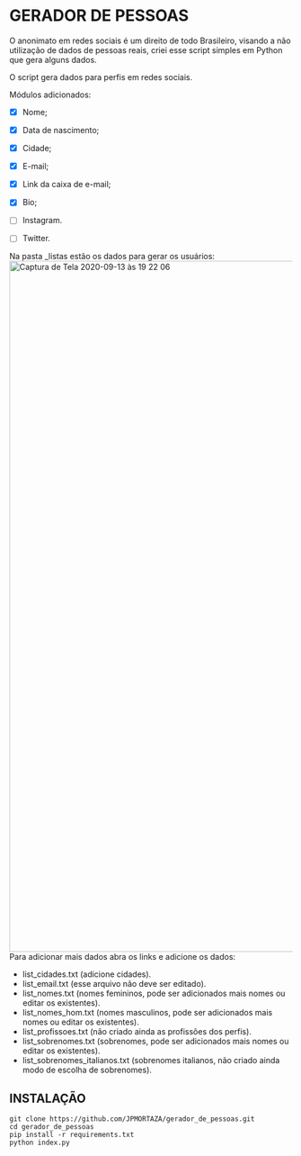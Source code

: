 # GERADOR DE PESSOAS
O anonimato em redes sociais é um direito de todo Brasileiro, visando a não utilização de dados de pessoas reais, criei esse script simples em Python que gera alguns dados.

O script gera dados para perfis em redes sociais.

Módulos adicionados:
- [x] Nome;
- [x] Data de nascimento;
- [x] Cidade;
- [x] E-mail;
- [x] Link da caixa de e-mail;
- [x] Bio;
- [ ] Instagram.
- [ ] Twitter.


Na pasta _listas estão os dados para gerar os usuários:
<img width="1228" alt="Captura de Tela 2020-09-13 às 19 22 06" src="https://user-images.githubusercontent.com/13164359/93030084-c68b4f80-f5f6-11ea-8d2e-c4a80d2015dd.png">
Para adicionar mais dados abra os links e adicione os dados:
- list_cidades.txt (adicione cidades).
- list_email.txt (esse arquivo não deve ser editado).
- list_nomes.txt (nomes femininos, pode ser adicionados mais nomes ou editar os existentes).
- list_nomes_hom.txt (nomes masculinos, pode ser adicionados mais nomes ou editar os existentes).
- list_profissoes.txt (não criado ainda as profissões dos perfis).
- list_sobrenomes.txt (sobrenomes, pode ser adicionados mais nomes ou editar os existentes).
- list_sobrenomes_italianos.txt (sobrenomes italianos, não criado ainda modo de escolha de sobrenomes).

## INSTALAÇÃO 
```
git clone https://github.com/JPMORTAZA/gerador_de_pessoas.git
cd gerador_de_pessoas
pip install -r requirements.txt
python index.py
```

